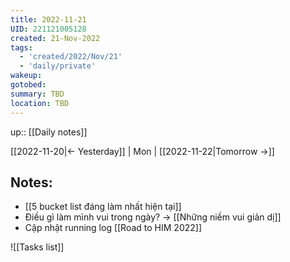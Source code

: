```yaml
---
title: 2022-11-21
UID: 221121005128
created: 21-Nov-2022
tags:
  - 'created/2022/Nov/21'
  - 'daily/private'
wakeup:
gotobed:
summary: TBD
location: TBD
---
```

up:: [[Daily notes]]

[[2022-11-20|<- Yesterday]] | Mon | [[2022-11-22|Tomorrow ->]]

## Notes:
- [[5 bucket list đáng làm nhất hiện tại]]
- Điều gì làm mình vui trong ngày? -> [[Những niềm vui giản dị]]
- Cập nhật running log [[Road to HIM 2022]]



![[Tasks list]]

